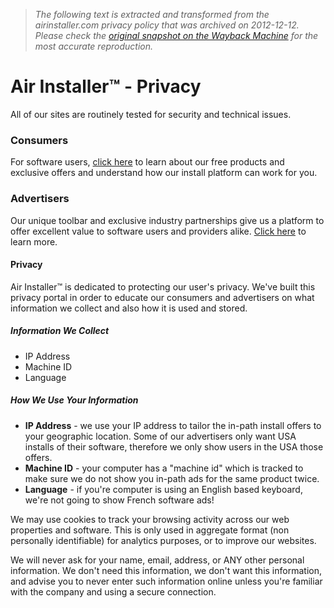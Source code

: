 > *The following text is extracted and transformed from the airinstaller.com privacy policy that was archived on 2012-12-12. Please check the [original snapshot on the Wayback Machine](https://web.archive.org/web/20121212210754id_/http%3A//airinstaller.com/privacy) for the most accurate reproduction.*

# Air Installer™ - Privacy

All of our sites are routinely tested for security and technical issues.

### Consumers

For software users, [click here](http://airinstaller.com/consumers/) to learn about our free products and exclusive offers and understand how our install platform can work for you.

### Advertisers

Our unique toolbar and exclusive industry partnerships give us a platform to offer excellent value to software users and providers alike. [Click here](http://airinstaller.com/privacy/) to learn more.

#### Privacy

Air Installer™ is dedicated to protecting our user's privacy. We've built this privacy portal in order to educate our consumers and advertisers on what information we collect and also how it is used and stored.

##### Information We Collect

  * IP Address
  * Machine ID
  * Language



##### How We Use Your Information

  * **IP Address** \- we use your IP address to tailor the in-path install offers to your geographic location. Some of our advertisers only want USA installs of their software, therefore we only show users in the USA those offers.
  * **Machine ID** \- your computer has a "machine id" which is tracked to make sure we do not show you in-path ads for the same product twice.
  * **Language** \- if you're computer is using an English based keyboard, we're not going to show French software ads!



We may use cookies to track your browsing activity across our web properties and software. This is only used in aggregate format (non personally identifiable) for analytics purposes, or to improve our websites.

We will never ask for your name, email, address, or ANY other personal information. We don't need this information, we don't want this information, and advise you to never enter such information online unless you're familiar with the company and using a secure connection.
